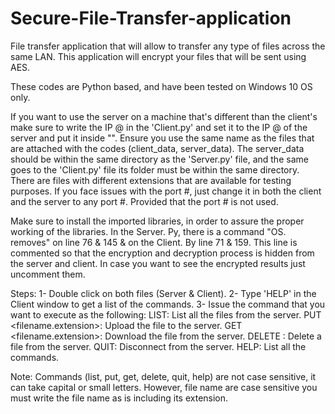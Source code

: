 # Secure-File-Transfer-application
File transfer application that will allow to transfer any type of files across the same LAN. This application will encrypt your files that will be sent using AES. 


These codes are Python based, and have been tested on Windows 10 OS only.

If you want to use the server on a machine that's different than the client's make sure
to write the IP @ in the 'Client.py' and set it to the IP @ of the server and put it inside "".
Ensure you use the same name as the files that are attached with the codes (client_data, server_data).
The server_data should be within the same directory as the 'Server.py' file, and the same 
goes to the 'Client.py' file its folder must be within the same directory.
There are files with different extensions that are available for testing purposes.
If you face issues with the port #, just change it in both the client and the server to any port #.
Provided that the port # is not used.

Make sure to install the imported libraries, in order to assure the proper working of the libraries.
In the Server. Py, there is a command "OS. removes" on line 76 & 145 & on the Client. By line 71 & 159.
This line is commented so that the encryption and decryption process is hidden from the server and client.
In case you want to see the encrypted results just uncomment them.


Steps:
1- Double click on both files (Server & Client).
2- Type 'HELP' in the Client window to get a list of the commands.
3- Issue the command that you want to execute as the following:
	LIST: List all the files from the server.
	PUT <filename.extension>: Upload the file to the server.
	GET <filename.extension>: Download the file from the server.
	DELETE <filename>: Delete a file from the server.
	QUIT: Disconnect from the server.
	HELP: List all the commands.

Note: Commands (list, put, get, delete, quit, help) are not case sensitive,
it can take capital or small letters. However, file name 
are case sensitive you must write the file name as is including its extension.




